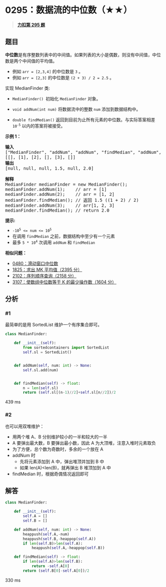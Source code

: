# 0295：数据流的中位数（★★）


> <u>**[力扣第 295 题](https://leetcode.cn/problems/find-median-from-data-stream/)**</u>

## 题目

<p><strong>中位数</strong>是有序整数列表中的中间值。如果列表的大小是偶数，则没有中间值，中位数是两个中间值的平均值。</p>

<ul>
<li>例如 <code>arr = [2,3,4]</code> 的中位数是 <code>3</code> 。</li>
<li>例如 <code>arr = [2,3]</code> 的中位数是 <code>(2 + 3) / 2 = 2.5</code> 。</li>
</ul>

<p>实现 MedianFinder 类:</p>

<ul>
<li>
<p><code>MedianFinder() </code>初始化 <code>MedianFinder</code> 对象。</p>
</li>
<li>
<p><code>void addNum(int num)</code> 将数据流中的整数 <code>num</code> 添加到数据结构中。</p>
</li>
<li>
<p><code>double findMedian()</code> 返回到目前为止所有元素的中位数。与实际答案相差 <code>10<sup>-5</sup></code> 以内的答案将被接受。</p>
</li>
</ul>

<p><strong>示例 1：</strong></p>

<pre>
<strong>输入</strong>
["MedianFinder", "addNum", "addNum", "findMedian", "addNum", "findMedian"]
[[], [1], [2], [], [3], []]
<strong>输出</strong>
[null, null, null, 1.5, null, 2.0]

<strong>解释</strong>
MedianFinder medianFinder = new MedianFinder();
medianFinder.addNum(1);    // arr = [1]
medianFinder.addNum(2);    // arr = [1, 2]
medianFinder.findMedian(); // 返回 1.5 ((1 + 2) / 2)
medianFinder.addNum(3);    // arr[1, 2, 3]
medianFinder.findMedian(); // return 2.0</pre>

<p><strong>提示:</strong></p>

<ul>
<li><code>-10<sup>5</sup> &lt;= num &lt;= 10<sup>5</sup></code></li>
<li>在调用 <code>findMedian</code> 之前，数据结构中至少有一个元素</li>
<li>最多 <code>5 * 10<sup>4</sup></code> 次调用 <code>addNum</code> 和 <code>findMedian</code></li>
</ul>


**相似问题：**
- [0480：滑动窗口中位数](/leetcode/0480)
- [1825：求出 MK 平均值（2395 分）](/leetcode/1825)
- [2102：序列顺序查询（2158 分）](/leetcode/2102)
- [3107：使数组中位数等于 K 的最少操作数（1604 分）](/leetcode/3107)


## 分析

### #1

最简单的是用 SortedList 维护一个有序集合即可。

```python
class MedianFinder:

    def __init__(self):
        from sortedcontainers import SortedList
        self.sl = SortedList()


    def addNum(self, num: int) -> None:
        self.sl.add(num)


    def findMedian(self) -> float:
        n = len(self.sl)
        return (self.sl[(n-1)//2]+self.sl[n//2])/2
```
439 ms

### #2

也可以用双堆维护：
- 用两个堆 A、B 分别维护较小的一半和较大的一半
- A 要弹出最大数，B 要弹出最小数，因此 A 为大顶堆，注意入堆时元素取负
- 为了方便，总个数为奇数时，多余的一个放在 A
- addNum 时
	- 先将元素添加到 A 中，弹出堆顶并加到 B 中
	- 如果 len(A)<len(B)，就再弹出 B 堆顶加到 A 中 
- findMedian 时，根据奇偶情况返回即可
        

## 解答

```python
class MedianFinder:

    def __init__(self):
        self.A = []
        self.B = []

    def addNum(self, num: int) -> None:
        heappush(self.A,-num)
        heappush(self.B,-heappop(self.A))
        if len(self.B)>len(self.A):
            heappush(self.A,-heappop(self.B))

    def findMedian(self) -> float:
        if len(self.A)>len(self.B):
            return -self.A[0]
        return (self.B[0]-self.A[0])/2
```
330 ms

